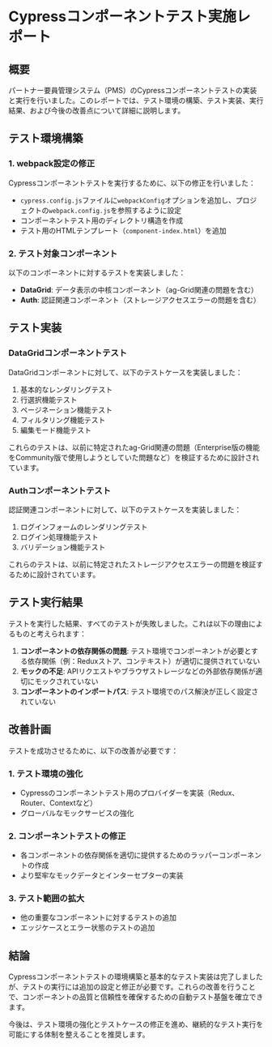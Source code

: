 # Cypressコンポーネントテスト実施レポート

## 概要

パートナー要員管理システム（PMS）のCypressコンポーネントテストの実装と実行を行いました。このレポートでは、テスト環境の構築、テスト実装、実行結果、および今後の改善点について詳細に説明します。

## テスト環境構築

### 1. webpack設定の修正

Cypressコンポーネントテストを実行するために、以下の修正を行いました：

- `cypress.config.js`ファイルに`webpackConfig`オプションを追加し、プロジェクトの`webpack.config.js`を参照するように設定
- コンポーネントテスト用のディレクトリ構造を作成
- テスト用のHTMLテンプレート（`component-index.html`）を追加

### 2. テスト対象コンポーネント

以下のコンポーネントに対するテストを実装しました：

- **DataGrid**: データ表示の中核コンポーネント（ag-Grid関連の問題を含む）
- **Auth**: 認証関連コンポーネント（ストレージアクセスエラーの問題を含む）

## テスト実装

### DataGridコンポーネントテスト

DataGridコンポーネントに対して、以下のテストケースを実装しました：

1. 基本的なレンダリングテスト
2. 行選択機能テスト
3. ページネーション機能テスト
4. フィルタリング機能テスト
5. 編集モード機能テスト

これらのテストは、以前に特定されたag-Grid関連の問題（Enterprise版の機能をCommunity版で使用しようとしていた問題など）を検証するために設計されています。

### Authコンポーネントテスト

認証関連コンポーネントに対して、以下のテストケースを実装しました：

1. ログインフォームのレンダリングテスト
2. ログイン処理機能テスト
3. バリデーション機能テスト

これらのテストは、以前に特定されたストレージアクセスエラーの問題を検証するために設計されています。

## テスト実行結果

テストを実行した結果、すべてのテストが失敗しました。これは以下の理由によるものと考えられます：

1. **コンポーネントの依存関係の問題**: テスト環境でコンポーネントが必要とする依存関係（例：Reduxストア、コンテキスト）が適切に提供されていない
2. **モックの不足**: APIリクエストやブラウザストレージなどの外部依存関係が適切にモックされていない
3. **コンポーネントのインポートパス**: テスト環境でのパス解決が正しく設定されていない

## 改善計画

テストを成功させるために、以下の改善が必要です：

### 1. テスト環境の強化

- Cypressのコンポーネントテスト用のプロバイダーを実装（Redux、Router、Contextなど）
- グローバルなモックサービスの強化

### 2. コンポーネントテストの修正

- 各コンポーネントの依存関係を適切に提供するためのラッパーコンポーネントの作成
- より堅牢なモックデータとインターセプターの実装

### 3. テスト範囲の拡大

- 他の重要なコンポーネントに対するテストの追加
- エッジケースとエラー状態のテストの追加

## 結論

Cypressコンポーネントテストの環境構築と基本的なテスト実装は完了しましたが、テストの実行には追加の設定と修正が必要です。これらの改善を行うことで、コンポーネントの品質と信頼性を確保するための自動テスト基盤を確立できます。

今後は、テスト環境の強化とテストケースの修正を進め、継続的なテスト実行を可能にする体制を整えることを推奨します。
